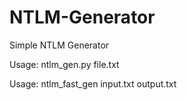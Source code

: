 # NTLM-Generator
Simple NTLM Generator

Usage: ntlm_gen.py file.txt

Usage: ntlm_fast_gen input.txt <number of threads> output.txt
